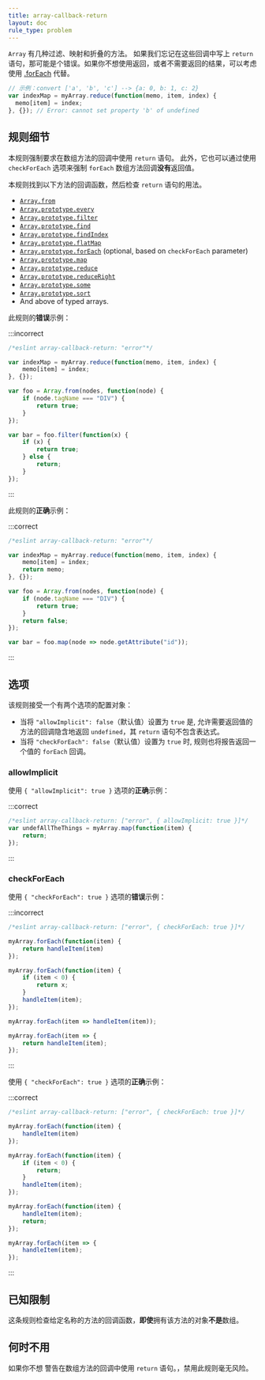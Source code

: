 ```yaml
---
title: array-callback-return
layout: doc
rule_type: problem
---
```


`Array` 有几种过滤、映射和折叠的方法。
如果我们忘记在这些回调中写上 `return` 语句，那可能是个错误。如果你不想使用返回，或者不需要返回的结果，可以考虑使用 [.forEach](https://developer.mozilla.org/en-US/docs/Web/JavaScript/Reference/Global_Objects/Array/forEach) 代替。

```js
// 示例：convert ['a', 'b', 'c'] --> {a: 0, b: 1, c: 2}
var indexMap = myArray.reduce(function(memo, item, index) {
  memo[item] = index;
}, {}); // Error: cannot set property 'b' of undefined
```

## 规则细节

本规则强制要求在数组方法的回调中使用 `return` 语句。
此外，它也可以通过使用 `checkForEach` 选项来强制 `forEach` 数组方法回调**没有**返回值。

本规则找到以下方法的回调函数，然后检查 `return` 语句的用法。

* [`Array.from`](https://www.ecma-international.org/ecma-262/6.0/#sec-array.from)
* [`Array.prototype.every`](https://www.ecma-international.org/ecma-262/6.0/#sec-array.prototype.every)
* [`Array.prototype.filter`](https://www.ecma-international.org/ecma-262/6.0/#sec-array.prototype.filter)
* [`Array.prototype.find`](https://www.ecma-international.org/ecma-262/6.0/#sec-array.prototype.find)
* [`Array.prototype.findIndex`](https://www.ecma-international.org/ecma-262/6.0/#sec-array.prototype.findindex)
* [`Array.prototype.flatMap`](https://www.ecma-international.org/ecma-262/10.0/#sec-array.prototype.flatmap)
* [`Array.prototype.forEach`](https://www.ecma-international.org/ecma-262/6.0/#sec-array.prototype.foreach) (optional, based on `checkForEach` parameter)
* [`Array.prototype.map`](https://www.ecma-international.org/ecma-262/6.0/#sec-array.prototype.map)
* [`Array.prototype.reduce`](https://www.ecma-international.org/ecma-262/6.0/#sec-array.prototype.reduce)
* [`Array.prototype.reduceRight`](https://www.ecma-international.org/ecma-262/6.0/#sec-array.prototype.reduceright)
* [`Array.prototype.some`](https://www.ecma-international.org/ecma-262/6.0/#sec-array.prototype.some)
* [`Array.prototype.sort`](https://www.ecma-international.org/ecma-262/6.0/#sec-array.prototype.sort)
* And above of typed arrays.

此规则的**错误**示例：

:::incorrect

```js
/*eslint array-callback-return: "error"*/

var indexMap = myArray.reduce(function(memo, item, index) {
    memo[item] = index;
}, {});

var foo = Array.from(nodes, function(node) {
    if (node.tagName === "DIV") {
        return true;
    }
});

var bar = foo.filter(function(x) {
    if (x) {
        return true;
    } else {
        return;
    }
});
```

:::

此规则的**正确**示例：

:::correct

```js
/*eslint array-callback-return: "error"*/

var indexMap = myArray.reduce(function(memo, item, index) {
    memo[item] = index;
    return memo;
}, {});

var foo = Array.from(nodes, function(node) {
    if (node.tagName === "DIV") {
        return true;
    }
    return false;
});

var bar = foo.map(node => node.getAttribute("id"));
```

:::

## 选项

该规则接受一个有两个选项的配置对象：

* 当将 `"allowImplicit": false`（默认值）设置为 `true` 是, 允许需要返回值的方法的回调隐含地返回 `undefined`，其 `return` 语句不包含表达式。
* 当将 `"checkForEach": false`（默认值）设置为 `true` 时, 规则也将报告返回一个值的 `forEach` 回调。

### allowImplicit

使用 `{ "allowImplicit": true }` 选项的**正确**示例：

:::correct

```js
/*eslint array-callback-return: ["error", { allowImplicit: true }]*/
var undefAllTheThings = myArray.map(function(item) {
    return;
});
```

:::

### checkForEach

使用 `{ "checkForEach": true }` 选项的**错误**示例：

:::incorrect

```js
/*eslint array-callback-return: ["error", { checkForEach: true }]*/

myArray.forEach(function(item) {
    return handleItem(item)
});

myArray.forEach(function(item) {
    if (item < 0) {
        return x;
    }
    handleItem(item);
});

myArray.forEach(item => handleItem(item));

myArray.forEach(item => {
    return handleItem(item);
});
```

:::

使用 `{ "checkForEach": true }` 选项的**正确**示例：

:::correct

```js
/*eslint array-callback-return: ["error", { checkForEach: true }]*/

myArray.forEach(function(item) {
    handleItem(item)
});

myArray.forEach(function(item) {
    if (item < 0) {
        return;
    }
    handleItem(item);
});

myArray.forEach(function(item) {
    handleItem(item);
    return;
});

myArray.forEach(item => {
    handleItem(item);
});
```

:::

## 已知限制

这条规则检查给定名称的方法的回调函数，**即使**拥有该方法的对象**不是**数组。

## 何时不用

如果你不想 警告在数组方法的回调中使用 `return` 语句。，禁用此规则毫无风险。
